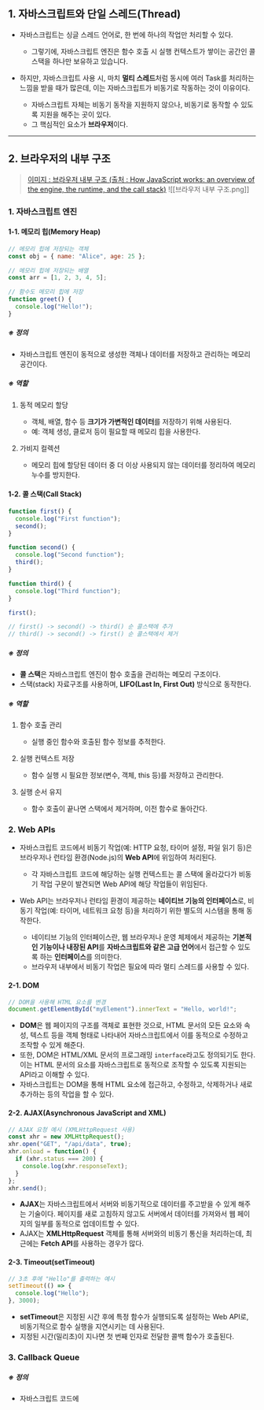 
## 1. 자바스크립트와 단일 스레드(Thread)

- 자바스크립트는 싱글 스레드 언어로, 한 번에 하나의 작업만 처리할 수 있다.
	- 그렇기에, 자바스크립트 엔진은 함수 호출 시 실행 컨텍스트가 쌓이는 공간인 콜스택을 하나만 보유하고 있습니다.

- 하지만, 자바스크립트 사용 시, 마치 **멀티 스레드**처럼 동시에 여러 Task를 처리하는 느낌을 받을 때가 많은데, 이는 자바스크립트가 비동기로 작동하는 것이 이유이다.
	- 자바스크립트 자체는 비동기 동작을 지원하지 않으나, 비동기로 동작할 수 있도록 지원을 해주는 곳이 있다.
	- 그 핵심적인 요소가 **브라우저**이다.

---
## 2. 브라우저의 내부 구조

> [이미지 : 브라우저 내부 구조 (출처 : How JavaScript works: an overview of the engine, the runtime, and the call stack)](https://medium.com/sessionstack-blog/how-does-javascript-actually-work-part-1-b0bacc073cf)
![[브라우저 내부 구조.png]]
### 1. 자바스크립트 엔진
#### 1-1. 메모리 힙(Memory Heap)
```js
// 메모리 힙에 저장되는 객체
const obj = { name: "Alice", age: 25 };

// 메모리 힙에 저장되는 배열
const arr = [1, 2, 3, 4, 5];

// 함수도 메모리 힙에 저장
function greet() {
  console.log("Hello!");
}
```
##### ※ 정의
- 자바스크립트 엔진이 동적으로 생성한 객체나 데이터를 저장하고 관리하는 메모리 공간이다.
##### ※ 역할
1. 동적 메모리 할당
	- 객체, 배열, 함수 등 **크기가 가변적인 데이터**를 저장하기 위해 사용된다.
	- 예: 객체 생성, 클로저 등이 필요할 때 메모리 힙을 사용한다.

2. 가비지 컬렉션
	- 메모리 힙에 할당된 데이터 중 더 이상 사용되지 않는 데이터를 정리하여 메모리 누수를 방지한다.
#### 1-2. 콜  스택(Call Stack)
```js
function first() {
  console.log("First function");
  second();
}

function second() {
  console.log("Second function");
  third();
}

function third() {
  console.log("Third function");
}

first();

// first() -> second() -> third() 순 콜스택에 추가
// third() -> second() -> first() 순 콜스택에서 제거
```
##### ※ 정의
- **콜 스택**은 자바스크립트 엔진이 함수 호출을 관리하는 메모리 구조이다.
- 스택(stack) 자료구조를 사용하며, **LIFO(Last In, First Out)** 방식으로 동작한다.
##### ※ 역할
1. 함수 호출 관리
    - 실행 중인 함수와 호출된 함수 정보를 추적한다.

2.  실행 컨텍스트 저장
    - 함수 실행 시 필요한 정보(변수, 객체, this 등)를 저장하고 관리한다.

3. 실행 순서 유지
    - 함수 호출이 끝나면 스택에서 제거하며, 이전 함수로 돌아간다.


### 2. Web APIs

- 자바스크립트 코드에서 비동기 작업(예: HTTP 요청, 타이머 설정, 파일 읽기 등)은 브라우저나 런타임 환경(Node.js)의 **Web API**에 위임하여 처리된다.
	- 각 자바스크립트 코드에 해당하는 실행 컨텍스트는 콜 스택에 올라갔다가 비동기 작업 구문이 발견되면 Web API에 해당 작업들이 위임된다.

- Web API는 브라우저나 런타임 환경이 제공하는 **네이티브 기능의 인터페이스**로, 비동기 작업(예: 타이머, 네트워크 요청 등)을 처리하기 위한 별도의 시스템을 통해 동작한다. 
	- 네이티브 기능의 인터페이스란, 웹 브라우저나 운영 체제에서 제공하는 **기본적인 기능이나 내장된 API**를 **자바스크립트와 같은 고급 언어**에서 접근할 수 있도록 하는 **인터페이스**를 의미한다.
	- 브라우저 내부에서 비동기 작업은 필요에 따라 멀티 스레드를 사용할 수 있다.
#### 2-1. DOM
```js
// DOM을 사용해 HTML 요소를 변경
document.getElementById("myElement").innerText = "Hello, world!";
```
- **DOM**은 웹 페이지의 구조를 객체로 표현한 것으로, HTML 문서의 모든 요소와 속성, 텍스트 등을 객체 형태로 나타내어 자바스크립트에서 이를 동적으로 수정하고 조작할 수 있게 해준다.
- 또한, DOM은 HTML/XML 문서의 프로그래밍 `interface`라고도 정의되기도 한다. 이는 HTML 문서의 요소를 자바스크립트로 동적으로 조작할 수 있도록 지원되는 API라고 이해할 수 있다.
- 자바스크립트는 DOM을 통해 HTML 요소에 접근하고, 수정하고, 삭제하거나 새로 추가하는 등의 작업을 할 수 있다.
#### 2-2. AJAX(Asynchronous JavaScript and XML)
```js
// AJAX 요청 예시 (XMLHttpRequest 사용)
const xhr = new XMLHttpRequest();
xhr.open("GET", "/api/data", true);
xhr.onload = function() {
  if (xhr.status === 200) {
    console.log(xhr.responseText);
  }
};
xhr.send();
```
- **AJAX**는 자바스크립트에서 서버와 비동기적으로 데이터를 주고받을 수 있게 해주는 기술이다. 페이지를 새로 고침하지 않고도 서버에서 데이터를 가져와서 웹 페이지의 일부를 동적으로 업데이트할 수 있다.
- AJAX는 **XMLHttpRequest** 객체를 통해 서버와의 비동기 통신을 처리하는데, 최근에는 **Fetch API**를 사용하는 경우가 많다.
#### 2-3. Timeout(setTimeout)
```js
// 3초 후에 "Hello"를 출력하는 예시
setTimeout(() => {
  console.log("Hello");
}, 3000);
```
- **setTimeout**은 지정된 시간 후에 특정 함수가 실행되도록 설정하는 Web API로, 비동기적으로 함수 실행을 지연시키는 데 사용된다.
- 지정된 시간(밀리초)이 지나면 첫 번째 인자로 전달한 콜백 함수가 호출된다. 

### 3. Callback Queue

##### ※ 정의
- 자바스크립트 코드에